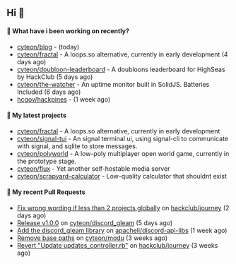 ## Hi 👋

#### 👀 What have i been working on recently?

- [cyteon/blog](https://github.com/cyteon/blog) -  (today)
- [cyteon/fractal](https://github.com/cyteon/fractal) - A loops.so alternative, currently in early development (4 days ago)
- [cyteon/doubloon-leaderboard](https://github.com/cyteon/doubloon-leaderboard) - A doubloons leaderboard for HighSeas by HackClub (5 days ago)
- [cyteon/the-watcher](https://github.com/cyteon/the-watcher) - An uptime monitor built in SolidJS. Batteries Included (6 days ago)
- [hcgov/hackpines](https://github.com/hcgov/hackpines) -  (1 week ago)

#### 🌱 My latest projects

- [cyteon/fractal](https://github.com/cyteon/fractal) - A loops.so alternative, currently in early development
- [cyteon/signal-tui](https://github.com/cyteon/signal-tui) - An signal terminal ui, using signal-cli to communicate with signal, and sqlite to store messages.
- [cyteon/polyworld](https://github.com/cyteon/polyworld) - A low-poly multiplayer open world game, currently in the prototype stage. 
- [cyteon/flux](https://github.com/cyteon/flux) - Yet another self-hostable media server
- [cyteon/scrapyard-calculator](https://github.com/cyteon/scrapyard-calculator) - Low-quality calculator that shouldnt exist

#### 🔨 My recent Pull Requests

- [Fix wrong wording if less than 2 projects globally](https://github.com/hackclub/journey/pull/78) on [hackclub/journey](https://github.com/hackclub/journey) (2 days ago)
- [Release v1.0.0](https://github.com/cyteon/discord_gleam/pull/11) on [cyteon/discord_gleam](https://github.com/cyteon/discord_gleam) (5 days ago)
- [Add the discord_gleam library](https://github.com/apacheli/discord-api-libs/pull/74) on [apacheli/discord-api-libs](https://github.com/apacheli/discord-api-libs) (1 week ago)
- [Remove base paths](https://github.com/cyteon/modu/pull/23) on [cyteon/modu](https://github.com/cyteon/modu) (3 weeks ago)
- [Revert "Update updates_controller.rb"](https://github.com/hackclub/journey/pull/52) on [hackclub/journey](https://github.com/hackclub/journey) (3 weeks ago)
